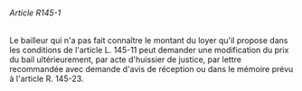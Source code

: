 ###### Article R145-1

Le bailleur qui n'a pas fait connaître le montant du loyer qu'il propose dans les conditions de l'article L. 145-11 peut demander une modification du prix du bail ultérieurement, par acte d'huissier de justice, par lettre recommandée avec demande d'avis de réception ou dans le mémoire prévu à l'article R. 145-23.

